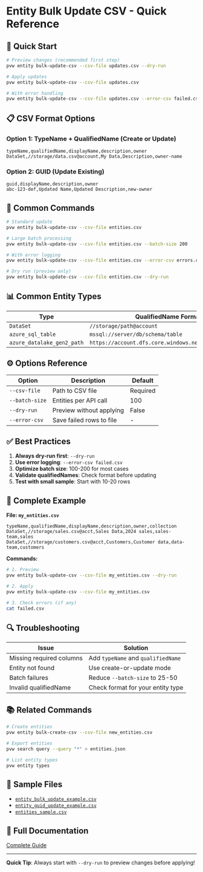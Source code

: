 # Entity Bulk Update CSV - Quick Reference

## 🚀 Quick Start

```bash
# Preview changes (recommended first step)
pvw entity bulk-update-csv --csv-file updates.csv --dry-run

# Apply updates
pvw entity bulk-update-csv --csv-file updates.csv

# With error handling
pvw entity bulk-update-csv --csv-file updates.csv --error-csv failed.csv
```

## 📋 CSV Format Options

### Option 1: TypeName + QualifiedName (Create or Update)

```csv
typeName,qualifiedName,displayName,description,owner
DataSet,//storage/data.csv@account,My Data,Description,owner-name
```

### Option 2: GUID (Update Existing)

```csv
guid,displayName,description,owner
abc-123-def,Updated Name,Updated Description,new-owner
```

## 🔧 Common Commands

```bash
# Standard update
pvw entity bulk-update-csv --csv-file entities.csv

# Large batch processing
pvw entity bulk-update-csv --csv-file entities.csv --batch-size 200

# With error logging
pvw entity bulk-update-csv --csv-file entities.csv --error-csv errors.csv

# Dry run (preview only)
pvw entity bulk-update-csv --csv-file entities.csv --dry-run
```

## 📊 Common Entity Types

| Type | QualifiedName Format |
|------|---------------------|
| `DataSet` | `//storage/path@account` |
| `azure_sql_table` | `mssql://server/db/schema/table` |
| `azure_datalake_gen2_path` | `https://account.dfs.core.windows.net/container/path` |

## ⚙️ Options Reference

| Option | Description | Default |
|--------|-------------|---------|
| `--csv-file` | Path to CSV file | Required |
| `--batch-size` | Entities per API call | 100 |
| `--dry-run` | Preview without applying | False |
| `--error-csv` | Save failed rows to file | - |

## ✅ Best Practices

1. **Always dry-run first**: `--dry-run`
2. **Use error logging**: `--error-csv failed.csv`
3. **Optimize batch size**: 100-200 for most cases
4. **Validate qualifiedNames**: Check format before updating
5. **Test with small sample**: Start with 10-20 rows

## 📝 Complete Example

**File: `my_entities.csv`**
```csv
typeName,qualifiedName,displayName,description,owner,collection
DataSet,//storage/sales.csv@acct,Sales Data,2024 sales,sales-team,sales
DataSet,//storage/customers.csv@acct,Customers,Customer data,data-team,customers
```

**Commands:**
```bash
# 1. Preview
pvw entity bulk-update-csv --csv-file my_entities.csv --dry-run

# 2. Apply
pvw entity bulk-update-csv --csv-file my_entities.csv

# 3. Check errors (if any)
cat failed.csv
```

## 🔍 Troubleshooting

| Issue | Solution |
|-------|----------|
| Missing required columns | Add `typeName` and `qualifiedName` |
| Entity not found | Use create-or-update mode |
| Batch failures | Reduce `--batch-size` to 25-50 |
| Invalid qualifiedName | Check format for your entity type |

## 📚 Related Commands

```bash
# Create entities
pvw entity bulk-create-csv --csv-file new_entities.csv

# Export entities
pvw search query --query "*" > entities.json

# List entity types
pvw entity types
```

## 🎯 Sample Files

- [`entity_bulk_update_example.csv`](../../samples/csv/entity_bulk_update_example.csv)
- [`entity_guid_update_example.csv`](../../samples/csv/entity_guid_update_example.csv)
- [`entities_sample.csv`](../../samples/csv/entities_sample.csv)

## 📖 Full Documentation

[Complete Guide](./entity-bulk-update-csv.md)

---

**Quick Tip**: Always start with `--dry-run` to preview changes before applying!
